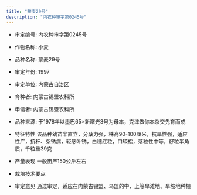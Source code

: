 ```yaml
---
title: "蒙麦29号"
description: "内农种审字第0245号"
---
```

* 审定编号:  内农种审字第0245号

*  作物名称:  小麦

*  品种名称:  蒙麦29号

*  审定年份:  1997

*  审定单位:  内蒙古自治区

* 育种者:  内蒙古锡盟农科所

*  申请者:  内蒙古锡盟农科所

*  品种来源:  于1978年以墨巴65×新曙光3号为母本，克津做你本杂交先育而成


*  特征特性
该品种幼苗半直立，分蘖力强，株高90-100厘米，抗旱性强，适应性广，抗秆、条锈病，轻感叶锈，白穗红粒，口较松，落粒性中等，籽粒半角质，千粒重39克


*  产量表现
一般亩产150公斤左右


*  栽培技术要点


*  审定意见
通过审定，适应在内蒙古锡盟、乌盟的中、上等旱滩地、旱坡地种植

